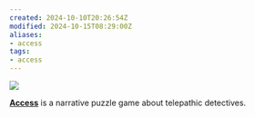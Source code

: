 ```yaml
---
created: 2024-10-10T20:26:54Z
modified: 2024-10-15T08:29:00Z
aliases:
- access
tags:
- access
---
```


![](../blog/201710190302-banner.png)

**[Access](https://exodrifter.itch.io/access)** is a narrative puzzle game about telepathic detectives.
